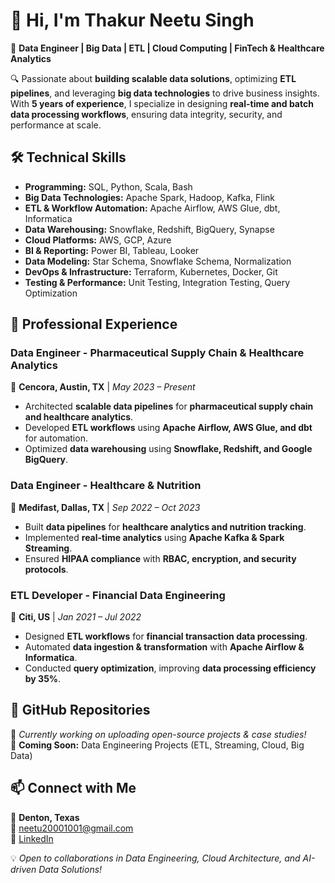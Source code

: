 # 👋 Hi, I'm Thakur Neetu Singh  

🚀 **Data Engineer | Big Data | ETL | Cloud Computing | FinTech & Healthcare Analytics**  

🔍 Passionate about **building scalable data solutions**, optimizing **ETL pipelines**, and leveraging **big data technologies** to drive business insights. With **5 years of experience**, I specialize in designing **real-time and batch data processing workflows**, ensuring data integrity, security, and performance at scale.  

## 🛠️ **Technical Skills**
- **Programming:** SQL, Python, Scala, Bash  
- **Big Data Technologies:** Apache Spark, Hadoop, Kafka, Flink  
- **ETL & Workflow Automation:** Apache Airflow, AWS Glue, dbt, Informatica  
- **Data Warehousing:** Snowflake, Redshift, BigQuery, Synapse  
- **Cloud Platforms:** AWS, GCP, Azure  
- **BI & Reporting:** Power BI, Tableau, Looker  
- **Data Modeling:** Star Schema, Snowflake Schema, Normalization  
- **DevOps & Infrastructure:** Terraform, Kubernetes, Docker, Git  
- **Testing & Performance:** Unit Testing, Integration Testing, Query Optimization  

## 📌 **Professional Experience**
### **Data Engineer - Pharmaceutical Supply Chain & Healthcare Analytics**  
📍 **Cencora, Austin, TX** | *May 2023 – Present*  
- Architected **scalable data pipelines** for **pharmaceutical supply chain and healthcare analytics**.  
- Developed **ETL workflows** using **Apache Airflow, AWS Glue, and dbt** for automation.  
- Optimized **data warehousing** using **Snowflake, Redshift, and Google BigQuery**.  

### **Data Engineer - Healthcare & Nutrition**  
📍 **Medifast, Dallas, TX** | *Sep 2022 – Oct 2023*  
- Built **data pipelines** for **healthcare analytics and nutrition tracking**.  
- Implemented **real-time analytics** using **Apache Kafka & Spark Streaming**.  
- Ensured **HIPAA compliance** with **RBAC, encryption, and security protocols**.  

### **ETL Developer - Financial Data Engineering**  
📍 **Citi, US** | *Jan 2021 – Jul 2022*  
- Designed **ETL workflows** for **financial transaction data processing**.  
- Automated **data ingestion & transformation** with **Apache Airflow & Informatica**.  
- Conducted **query optimization**, improving **data processing efficiency by 35%**.  

## 📂 **GitHub Repositories**
🚧 *Currently working on uploading open-source projects & case studies!*  
🔹 **Coming Soon:** Data Engineering Projects (ETL, Streaming, Cloud, Big Data)  

## 📫 **Connect with Me**
📍 **Denton, Texas**  
📧 [neetu20001001@gmail.com](mailto:neetu20001001@gmail.com)  
💼 [LinkedIn](www.linkedin.com/in/neetu-singh-504a2514a)  

💡 *Open to collaborations in Data Engineering, Cloud Architecture, and AI-driven Data Solutions!*  
